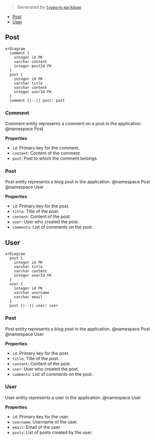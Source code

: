 > Generated by [`typeorm-markdown`](https://github.com/hermin9804/typeorm-markdown)

- [Post](#post)
- [User](#user)

## Post
```mermaid
erDiagram
  comment {
    integer id PK
    varchar content
    integer postId FK
  }
  post {
    integer id PK
    varchar title
    varchar content
    integer userId FK
  }
  comment }|--|| post: post
```

### Comment
Comment entity represents a comment on a post in the application.
@namespace Post

**Properties**
  - `id`: Primary key for the comment.
  - `content`: Content of the comment.
  - `post`: Post to which the comment belongs.

### Post
Post entity represents a blog post in the application.
@namespace Post
@namespace User

**Properties**
  - `id`: Primary key for the post.
  - `title`: Title of the post.
  - `content`: Content of the post.
  - `user`: User who created the post.
  - `comments`: List of comments on the post.

## User
```mermaid
erDiagram
  post {
    integer id PK
    varchar title
    varchar content
    integer userId FK
  }
  user {
    integer id PK
    varchar username
    varchar email
  }
  post }|--|| user: user
```

### Post
Post entity represents a blog post in the application.
@namespace Post
@namespace User

**Properties**
  - `id`: Primary key for the post.
  - `title`: Title of the post.
  - `content`: Content of the post.
  - `user`: User who created the post.
  - `comments`: List of comments on the post.

### User
User entity represents a user in the application.
@namespace User

**Properties**
  - `id`: Primary key for the user.
  - `username`: Username of the user.
  - `email`: Email of the user.
  - `posts`: List of posts created by the user.

